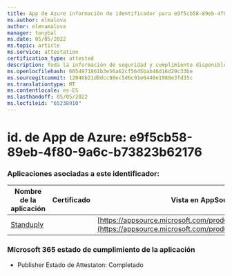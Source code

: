 ```yaml
---
title: App de Azure información de identificador para e9f5cb58-89eb-4f80-9a6c-b73823b62176
ms.author: elmalova
author: elenamalova
manager: tonybal
ms.date: 05/05/2022
ms.topic: article
ms.service: attestation
certification_type: attested
description: Toda la información de seguridad y cumplimiento disponible para e9f5cb58-89eb-4f80-9a6c-b73823b62176.
ms.openlocfilehash: 6054971861b3e56a62cf5645bab46d16d29c33be
ms.sourcegitcommit: 12046b21d8dcc88ec5d6c91e6440e1988e3fd35c
ms.translationtype: MT
ms.contentlocale: es-ES
ms.lasthandoff: 05/05/2022
ms.locfileid: "65238910"
---
```

# <a name="azure-app-id-e9f5cb58-89eb-4f80-9a6c-b73823b62176"></a>id. de App de Azure: e9f5cb58-89eb-4f80-9a6c-b73823b62176


### <a name="apps-associated-with-this-id"></a>Aplicaciones asociadas a este identificador:
| **Nombre de la aplicación** | **Certificado** | **Vista en AppSource** |
|--------------|---------------|-----------------------|
| [Standuply](../forward/WA200003001.md) |  | [https://appsource.microsoft.com/product/office/WA200003001](https://appsource.microsoft.com/product/office/WA200003001) |

### <a name="microsoft-365-app-compliance-status"></a>Microsoft 365 estado de cumplimiento de la aplicación
- Publisher Estado de Attestaton: Completado
